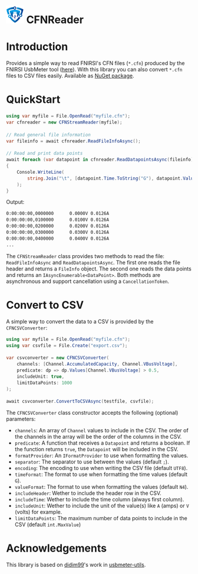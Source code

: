 # ![Logo](https://raw.githubusercontent.com/RobThree/CFNReader/master/icon.png) CFNReader

# Introduction

Provides a simple way to read FNIRSI's CFN files (`*.cfn`) produced by the FNIRSI UsbMeter tool ([here](https://www.fnirsi.com/pages/download-firmware)). With this library you can also convert `*.cfn` files to CSV files easily. Available as [NuGet package](https://www.nuget.org/packages/CFNReader).

# QuickStart

```c#
using var myfile = File.OpenRead("myfile.cfn");
var cfnreader = new CFNStreamReader(myfile);

// Read general file information
var fileinfo = await cfnreader.ReadFileInfoAsync();

// Read and print data points
await foreach (var datapoint in cfnreader.ReadDatapointsAsync(fileinfo))
{
    Console.WriteLine(
        string.Join("\t", [datapoint.Time.ToString("G"), datapoint.Values[Channel.VBusVoltage], datapoint.Values[Channel.VBusCurrent]])
    );
}
```

Output:

```cmd
0:00:00:00,0000000      0.0000V 0.0126A
0:00:00:00,0100000      0.0100V 0.0126A
0:00:00:00,0200000      0.0200V 0.0126A
0:00:00:00,0300000      0.0300V 0.0126A
0:00:00:00,0400000      0.0400V 0.0126A
...
```

The `CFNStreamReader` class provides two methods to read the file: `ReadFileInfoAsync` and `ReadDatapointsAsync`. The first one reads the file header and returns a `FileInfo` object. The second one reads the data points and returns an `IAsyncEnumerable<DataPoint>`. Both methods are asynchronous and support cancellation using a `CancellationToken`.

# Convert to CSV

A simple way to convert the data to a CSV is provided by the `CFNCSVConverter`:

```c#
using var myfile = File.OpenRead("myfile.cfn");
using var csvfile = File.Create("export.csv");

var csvconverter = new CFNCSVConverter(
    channels: [Channel.AccumulatedCapacity, Channel.VBusVoltage],
    predicate: dp => dp.Values[Channel.VBusVoltage] > 0.5,
    includeUnit: true,
    limitDataPoints: 1000
);

await csvconverter.ConvertToCSVAsync(testfile, csvfile);
```

The `CFNCSVConverter` class constructor accepts the following (optional) parameters:

- `channels`: An array of `Channel` values to include in the CSV. The order of the channels in the array will be the order of the columns in the CSV.
- `predicate`: A function that receives a `Datapoint` and returns a boolean. If the function returns `true`, the `Datapoint` will be included in the CSV.
- `formatProvider`: An `IFormatProvider` to use when formatting the values.
- `separator`: The separator to use between the values (default `;`).
- `encoding`: The encoding to use when writing the CSV file (default `UTF8`).
- `timeFormat`: The format to use when formatting the time values (default `G`).
- `valueFormat`: The format to use when formatting the values (default `N4`).
- `includeHeader`: Wether to include the header row in the CSV.
- `includeTime`: Wether to include the time column (always first column).
- `includeUnit`: Wether to include the unit of the value(s) like `A` (amps) or `V` (volts) for example.
- `limitDataPoints`: The maximum number of data points to include in the CSV (default `int.MaxValue`)

# Acknowledgements

This library is based on [didim99](https://github.com/didim99)'s work in [usbmeter-utils](https://github.com/didim99/usbmeter-utils/tree/master).